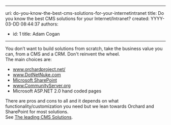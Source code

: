 

---
uri: do-you-know-the-best-cms-solutions-for-your-internetintranet
title: Do you know the best CMS solutions for your Internet/Intranet?
created: YYYY-03-DD 08:44:37
authors:
  - id: 1
    title: Adam Cogan
---




<span class='intro'> <p>​​You don’t want to build&#160;solutions from scratch, take the business value you can, from a CMS and a CRM. Don't reinvent the wheel.<br> The main choices are&#58; </p><ul><li> 
      <a href="http&#58;//www.orchardproject.net/">www.orchardproject.net/</a></li><li> 
      <a href="http&#58;//www.dotnetnuke.com/">www.DotNetNuke.com</a></li><li> 
      <a href="http&#58;//office.microsoft.com/en-au/sharepoint/">Microsoft SharePoint​​</a></li><li> 
      <a href="http&#58;//www.communityserver.org/">www.CommunityServer.org</a></li><li>Microsoft ASP.NET 2.0 hand coded pages </li></ul><p>There are pros and cons to all and it depends on what functionality/customization you need but we lean towards&#160;Orchard and SharePoint for most solutions.<br> See 
   <a href="https&#58;//www.ssw.com.au/ssw/Consulting/DNN-DotNetNuke.aspx">The leading CMS Solutions</a>. </p>​<br> </span>




